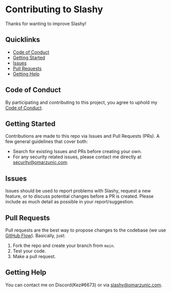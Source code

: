 # Contributing to Slashy 

Thanks for wanting to improve Slashy!
  
## Quicklinks
        
  * [Code of Conduct](#code-of-conduct)
  * [Getting Started](#getting-started)
  * [Issues](#issues)
  * [Pull Requests](#pull-requests)
  * [Getting Help](#getting-help)
  
## Code of Conduct
        
By participating and contributing to this project, you agree to uphold my [Code of Conduct](https://github.com/omznc/slashy/blob/main/CODE_OF_CONDUCT.md).
  
## Getting Started
    
Contributions are made to this repo via Issues and Pull Requests (PRs). A few general guidelines that cover both:
  * Search for existing Issues and PRs before creating your own.
  * For any security related issues, please contact me directly at [security@omarzunic.com](mailto:security@omarzunic.com).

## Issues

Issues should be used to report problems with Slashy, request a new feature, or to discuss potential changes before a PR is created. Please include as much detail as possible in your report/suggestion.

## Pull Requests

Pull requests are the best way to propose changes to the codebase (we use [GitHub Flow](https://guides.github.com/introduction/flow/index.html)).
Basically, just:

  1. Fork the repo and create your branch from `main`.
  2. Test your code.
  3. Make a pull request.

## Getting Help

You can contact me on Discord(Kez#6673) or via [slashy@omarzunic.com](mailto:slashy@omarzunic.com).
